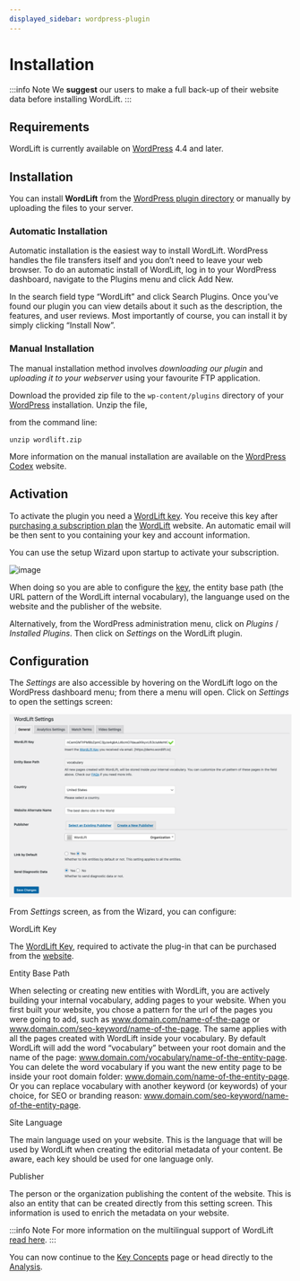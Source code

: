 ```yaml
---
displayed_sidebar: wordpress-plugin
---
```


# Installation

:::info Note
We **suggest** our users to make a full back-up of their website data before installing WordLift.
:::

## Requirements

WordLift is currently available on [WordPress] 4.4 and later.

## Installation

You can install **WordLift** from the [WordPress plugin directory](https://wordpress.org/plugins/wordlift/) or manually by uploading the files to your server.

### Automatic Installation

Automatic installation is the easiest way to install WordLift. WordPress handles the file transfers itself and you don’t need to leave your web browser. To do an automatic install of WordLift, log in to your WordPress dashboard, navigate to the Plugins menu and click Add New.

In the search field type “WordLift” and click Search Plugins. Once you’ve found our plugin you can view details about it such as the description, the features, and user reviews. Most importantly of course, you can install it by simply clicking “Install Now”.

### Manual Installation

The manual installation method involves *downloading our plugin* and *uploading it to your webserver* using your favourite FTP application.

Download the provided zip file to the `wp-content/plugins` directory of your [WordPress] installation. Unzip the file,

from the command line:

```
unzip wordlift.zip
```

More information on the manual installation are available on the [WordPress Codex](http://codex.wordpress.org/Managing_Plugins#Manual_Plugin_Installation) website.

## Activation

To activate the plugin you need a [WordLift key](/pages/key-concepts#wordlift-key). You receive this key after [purchasing a subscription plan](https://wordlift.io/pricing/) the [WordLift] website. An automatic email will be then sent to you containing your key and account information.

You can use the setup Wizard upon startup to activate your subscription.

![image](./images/wordlift-setup-wizard.gif)

When doing so you are able to configure the [key](/pages/key-concepts#wordlift-key), the entity base path (the URL pattern of the WordLift internal vocabulary), the languange used on the website and the publisher of the website.

Alternatively, from the WordPress administration menu, click on *Plugins* / *Installed Plugins*. Then click on *Settings* on the
WordLift plugin.

## Configuration

The *Settings* are also accessible by hovering on the WordLift logo on the WordPress dashboard menu; from there a menu will open.
Click on *Settings* to open the settings screen:

![image](./images/wordlift-settings-screen.png)

From *Settings* screen, as from the Wizard, you can configure:

WordLift Key

The [WordLift Key](/pages/key-concepts#wordlift-key), required to activate the plug-in that can be purchased from the [website](https://wordlift.io/pricing/).

Entity Base Path

When selecting or creating new entities with WordLift, you are actively building your internal vocabulary, adding pages to  your website. When you first built your website, you chose a pattern for the url of the pages you were going to add, such as www.domain.com/name-of-the-page or www.domain.com/seo-keyword/name-of-the-page.
  The same applies with all the pages created with WordLift inside your vocabulary.
  By default WordLift will add the word “vocabulary” between your root domain and the name of the page: www.domain.com/vocabulary/name-of-the-entity-page.
  You can delete the word vocabulary if you want the new entity page to be inside your root domain folder: www.domain.com/name-of-the-entity-page.
  Or you can replace vocabulary with another keyword (or keywords) of your choice, for SEO or branding reason: www.domain.com/seo-keyword/name-of-the-entity-page.

Site Language

The main language used on your website. This is the language that will be used by WordLift when creating the editorial metadata of your content. Be aware, each key should be used for one language only.

Publisher

The person or the organization publishing the content of the website. This is also an entity that can be created directly from this setting screen. This information is used to enrich the metadata on your website.

:::info Note
For more information on the multilingual support of WordLift [read here](/pages/faq#what-are-the-languages-supported-by-wordlift).
:::

You can now continue to the [Key Concepts](/pages/key-concepts) page or head directly to the [Analysis](/pages/analysis).

[join.wordlift.it]: https://join.wordlift.it/
[my.redlink.io]: https://my.redlink.io
[redlink]: https://redlink.co/
[wordlift]: https://wordlift.io/
[wordpress]: https://wordpress.org/
